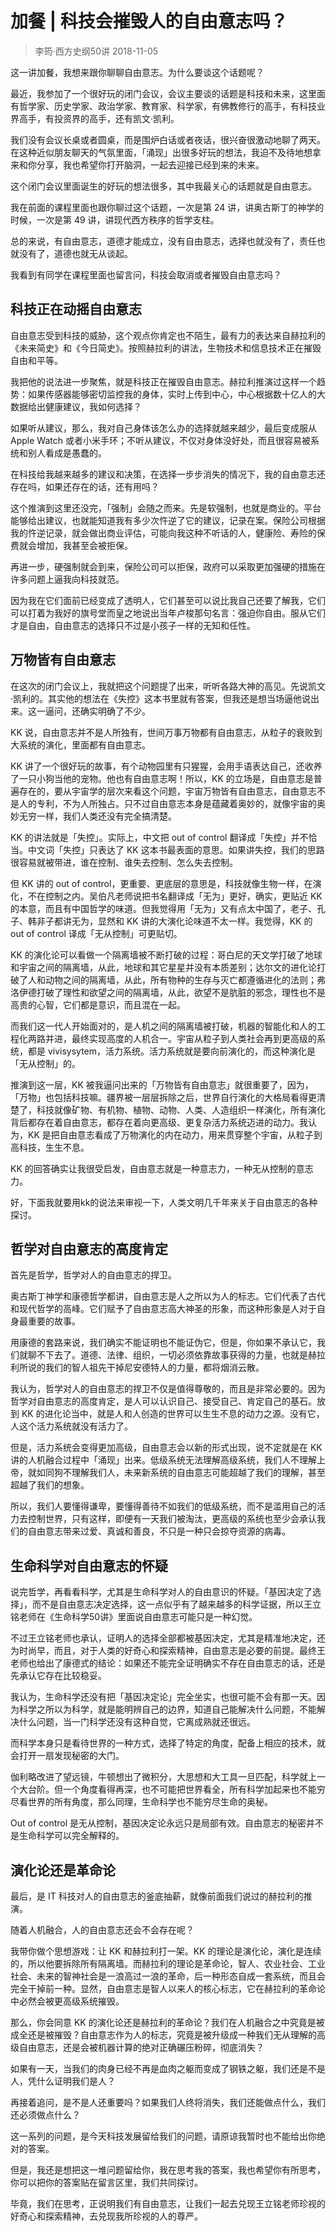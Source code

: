 # 加餐 | 科技会摧毁人的自由意志吗？
> 李筠·西方史纲50讲
2018-11-05

这一讲加餐，我想来跟你聊聊自由意志。为什么要谈这个话题呢？

最近，我参加了一个很好玩的闭门会议，会议主要谈的话题是科技和未来，这里面有哲学家、历史学家、政治学家、教育家、科学家，有佛教修行的高手，有科技业界高手，有投资界的高手，还有凯文·凯利。

我们没有会议长桌或者圆桌，而是围炉白话或者夜话，很兴奋很激动地聊了两天。在这种近似朋友聊天的气氛里面，「涌现」出很多好玩的想法，我迫不及待地想拿来和你分享，我也希望你打开脑洞，一起去迎接已经到来的未来。

这个闭门会议里面诞生的好玩的想法很多，其中我最关心的话题就是自由意志。

我在前面的课程里面也跟你聊过这个话题，一次是第 24 讲，讲奥古斯丁的神学的时候，一次是第 49 讲，讲现代西方秩序的哲学支柱。

总的来说，有自由意志，道德才能成立，没有自由意志，选择也就没有了，责任也就没有了，道德也就无从谈起。

我看到有同学在课程里面也留言问，科技会取消或者摧毁自由意志吗？

## 科技正在动摇自由意志
自由意志受到科技的威胁，这个观点你肯定也不陌生，最有力的表达来自赫拉利的《未来简史》和《今日简史》。按照赫拉利的讲法，生物技术和信息技术正在摧毁自由和平等。

我把他的说法进一步聚焦，就是科技正在摧毁自由意志。赫拉利推演过这样一个趋势：如果传感器能够密切监控我的身体，实时上传到中心，中心根据数十亿人的大数据给出健康建议，我如何选择？

如果听从建议，那么，我对自己身体该怎么办的选择就越来越少，最后变成服从 Apple Watch 或者小米手环；不听从建议，不仅对身体没好处，而且很容易被系统和别人看成是愚蠢的。

在科技给我越来越多的建议和决策，在选择一步步消失的情况下，我的自由意志还存在吗，如果还存在的话，还有用吗？

这个推演到这里还没完，「强制」会随之而来。先是软强制，也就是商业的。平台能够给出建议，也就能知道我有多少次忤逆了它的建议，记录在案。保险公司根据我的忤逆记录，就会做出商业评估，可能向我这种不听话的人，健康险、寿险的保费就会增加，我甚至会被拒保。

再进一步，硬强制就会到来，保险公司可以拒保，政府可以采取更加强硬的措施在许多问题上逼我向科技就范。

因为我在它们面前已经变成了透明人，它们甚至可以说比我自己还要了解我，它们可以打着为我好的旗号堂而皇之地说出当年卢梭那句名言：强迫你自由。服从它们才是自由，自由意志的选择只不过是小孩子一样的无知和任性。

## 万物皆有自由意志
在这次的闭门会议上，我就把这个问题提了出来，听听各路大神的高见。先说凯文·凯利的。其实他的想法在《失控》这本书里就有答案，但我还是想当场逼他说出来。这一逼问，还确实明确了不少。

KK 说，自由意志并不是人所独有，世间万事万物都有自由意志，从粒子的衰败到大系统的演化，里面都有自由意志。

KK 讲了一个很好玩的故事，有个动物园里有只猩猩，会用手语表达自己，还收养了一只小狗当他的宠物。他也有自由意志啊！所以，KK 的立场是，自由意志是普遍存在的，要从宇宙学的层次来看这个问题，宇宙万物皆有自由意志，自由意志不是人的专利，不为人所独占。只不过自由意志本身是蕴藏着奥妙的，就像宇宙的奥妙无穷一样，我们人类还没有完全搞清楚。

KK 的讲法就是「失控」。实际上，中文把 out of control 翻译成「失控」并不恰当。中文词「失控」只表达了 KK 这本书最表面的意思。如果讲失控，我们的思路很容易就被带进，谁在控制、谁失去控制、怎么失去控制。

但 KK 讲的 out of control，更重要、更底层的意思是，科技就像生物一样，在演化，不在控制之内。吴伯凡老师说把书名翻译成「无为」更好，确实，更贴近 KK 的本意，而且有中国哲学的味道。但我觉得用「无为」又有点太中国了，老子、孔子、韩非子都讲无为，显然和 KK 讲的大演化论味道不太一样。我觉得，KK 的 out of control 译成「无从控制」可更贴切。

KK 的演化论可以看做一个隔离墙被不断打破的过程：哥白尼的天文学打破了地球和宇宙之间的隔离墙，从此，地球和其它星星并没有本质差别；达尔文的进化论打破了人和动物之间的隔离墙，从此，所有物种的生存与灭亡都遵循进化的法则；弗洛伊德打破了理性和欲望之间的隔离墙，从此，欲望不是肮脏的邪念，理性也不是高贵的心智，它们都是意识，而且混在一起。

而我们这一代人开始面对的，是人机之间的隔离墙被打破，机器的智能化和人的工程化两路并进，最终实现高度的人机合一。宇宙从粒子到人类社会再到更高级的系统，都是 vivisysytem，活力系统。活力系统就是要向前演化的，而这种演化是「无从控制」的。

推演到这一层，KK 被我逼问出来的「万物皆有自由意志」就很重要了，因为，「万物」也包括科技嘛。疆界被一层层拆除之后，世界自行演化的大格局看得更清楚了，科技就像矿物、有机物、植物、动物、人类、人造组织一样演化，所有演化背后都存在着自由意志，都存在着向更高级、更复杂活力系统迈进的动力。我认为，KK 是把自由意志看成了万物演化的内在动力，用来贯穿整个宇宙，从粒子到高科技，生生不息。

KK 的回答确实让我很受启发，自由意志就是一种意志力，一种无从控制的意志力。

好，下面我就要用kk的说法来审视一下，人类文明几千年来关于自由意志的各种探讨。

## 哲学对自由意志的高度肯定
首先是哲学，哲学对人的自由意志的捍卫。

奥古斯丁神学和康德哲学都讲，自由意志是人之所以为人的标志。它们代表了古代和现代哲学的高峰。它们赋予了自由意志高大神圣的形象，而这种形象是人对于自身最重要的故事。

用康德的套路来说，我们确实不能证明也不能证伪它，但是，你如果不承认它，我们就聊不下去了。道德、法律、组织，一切必须依靠故事获得的力量，也就是赫拉利所说的我们的智人祖先干掉尼安德特人的力量，都将烟消云散。

我认为，哲学对人的自由意志的捍卫不仅是值得尊敬的，而且是非常必要的。因为哲学对自由意志的高度肯定，是人可以认识自己、接受自己、肯定自己的基石。放到 KK 的进化论当中，就是人和人创造的世界可以生生不息的动力之源。没有它，人这个活力系统就没有活力了。

但是，活力系统会变得更加高级，自由意志会以新的形式出现，说不定就是在 KK 讲的人机融合过程中「涌现」出来。低级系统无法理解高级系统，我们人不理解上帝，就如同狗不理解我们人，未来新系统的自由意志可能超越了我们的理解，甚至超越了我们的想象。

所以，我们人要懂得谦卑，要懂得善待不如我们的低级系统，而不是滥用自己的活力去控制世界，只有这样，即便有一天我们被淘汰，更高级的系统也至少会承认我们的自由意志带来过爱、真诚和善良，不只是一种只会掠夺资源的病毒。

## 生命科学对自由意志的怀疑
说完哲学，再看看科学，尤其是生命科学对人的自由意识的怀疑。「基因决定了选择」，而不是自由意志决定选择，这一点似乎有了越来越多的科学证据，所以王立铭老师在《生命科学50讲》里面说自由意志可能只是一种幻觉。

不过王立铭老师也承认，证明人的选择全部都被基因决定，尤其是精准地决定，还为时尚早，而且，对于人类的好奇心和探索精神，自由意志是必要的前提。最终王老师也给出了康德式的结论：如果还不能完全证明确实不存在自由意志的话，还是先承认它存在比较稳妥。

我认为，生命科学还没有把「基因决定论」完全坐实，也很可能不会有那一天。因为科学之所以为科学，就是能明辨自己的边界，知道自己能解决什么问题，不能解决什么问题，当一门科学还没有这种自觉，它离成熟就还很远。

而科学本身只是看待世界的一种方式，选择了特定的角度，配备上相应的技术，就会打开一扇发现秘密的大门。

伽利略改进了望远镜，牛顿想出了微积分，大思想和大工具一旦匹配，科学就上一个大台阶。但一个角度看得再深，也不可能把世界看全，所有科学加起来也不能穷尽看世界的所有角度，那么同理，生命科学也不能穷尽生命的奥秘。

Out of control 是无从控制，基因决定论永远只是局部有效。自由意志的秘密并不是生命科学可以完全解释的。

## 演化论还是革命论
最后，是 IT 科技对人的自由意志的釜底抽薪，就像前面我们说过的赫拉利的推演。

随着人机融合，人的自由意志还会不会存在呢？

我带你做个思想游戏：让 KK 和赫拉利打一架。KK 的理论是演化论，演化是连续的，所以他要拆除所有隔离墙。而赫拉利的理论是革命论，智人、农业社会、工业社会、未来的智神社会是一浪高过一浪的革命，后一种形态自成一套系统，而且会完全干掉前一种。显然，自由意志是智人以来人的核心标志，它在赫拉利的革命论中必然会被更高级系统摧毁。

那么，你会同意 KK 的演化论还是赫拉利的革命论？我们在人机融合之中究竟是被成全还是被摧毁？自由意志作为人的标志，究竟是被升级成一种我们无从理解的高级自由意志，还是会被机器计算的绝对正确碾压粉碎，彻底消失？

如果有一天，当我们的肉身已经不再是血肉之躯而变成了钢铁之躯，我们还是不是人，凭什么证明我们是人？

再接着追问，是不是人还重要吗？如果我们人终将消失，我们还能做点什么，我们还必须做点什么？

这一系列的问题，是今天科技发展留给我们的问题，请原谅我暂时也不能给出你绝对的答案。

但是，我还是想把这一堆问题留给你，我在思考我的答案，我也希望你有所思考，你可以把你的答案贴在留言区里，我们共同探讨。

毕竟，我们在思考，正说明我们有自由意志，让我们一起去兑现王立铭老师珍视的好奇心和探索精神，去兑现我所珍视的人的尊严。
